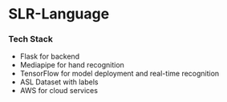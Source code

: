 # SLR-Language
### Tech Stack
- Flask for backend
- Mediapipe for hand recognition
- TensorFlow for model deployment and real-time recognition
- ASL Dataset with labels
- AWS for cloud services